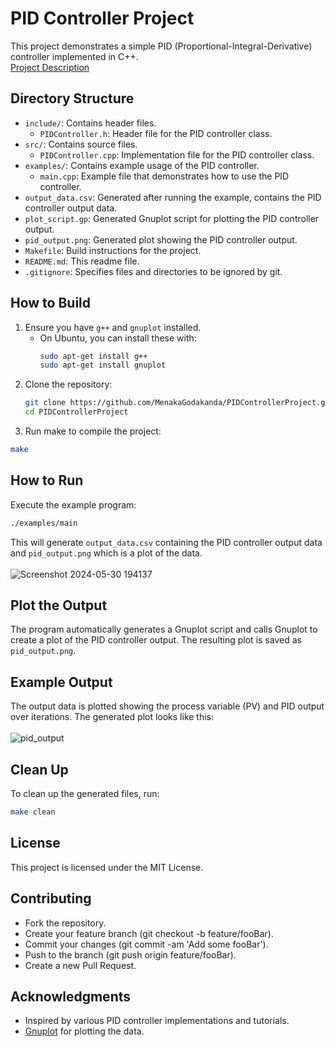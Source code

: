 # PID Controller Project

This project demonstrates a simple PID (Proportional-Integral-Derivative) controller implemented in C++.<br>
<a href="https://github.com/MenakaGodakanda/PIDControllerProject/blob/main/Project_Description.md">Project Description</a>

## Directory Structure

- `include/`: Contains header files.
  - `PIDController.h`: Header file for the PID controller class.
- `src/`: Contains source files.
  - `PIDController.cpp`: Implementation file for the PID controller class.
- `examples/`: Contains example usage of the PID controller.
  - `main.cpp`: Example file that demonstrates how to use the PID controller.
- `output_data.csv`: Generated after running the example, contains the PID controller output data.
- `plot_script.gp`: Generated Gnuplot script for plotting the PID controller output.
- `pid_output.png`: Generated plot showing the PID controller output.
- `Makefile`: Build instructions for the project.
- `README.md`: This readme file.
- `.gitignore`: Specifies files and directories to be ignored by git.

## How to Build

1. Ensure you have `g++` and `gnuplot` installed.
   - On Ubuntu, you can install these with:
     ```sh
     sudo apt-get install g++
     sudo apt-get install gnuplot
     ```
2. Clone the repository:
   ```sh
   git clone https://github.com/MenakaGodakanda/PIDControllerProject.git
   cd PIDControllerProject
   ```
3. Run make to compile the project:
  ```sh
  make
  ```

## How to Run
Execute the example program:
```sh
./examples/main
```
This will generate `output_data.csv` containing the PID controller output data and `pid_output.png` which is a plot of the data. <br><br>
![Screenshot 2024-05-30 194137](https://github.com/MenakaGodakanda/PIDControllerProject/assets/156875412/b2e25dc5-1bf9-4fa1-a646-01ec181f6c02)

## Plot the Output
The program automatically generates a Gnuplot script and calls Gnuplot to create a plot of the PID controller output. The resulting plot is saved as `pid_output.png`.

## Example Output
The output data is plotted showing the process variable (PV) and PID output over iterations. The generated plot looks like this:<br><br>
![pid_output](https://github.com/MenakaGodakanda/PIDControllerProject/assets/156875412/d498c1a8-1847-4852-bbd0-9b07382adef3)

## Clean Up
To clean up the generated files, run:
```sh
make clean
```

## License
This project is licensed under the MIT License.

## Contributing
- Fork the repository.
- Create your feature branch (git checkout -b feature/fooBar).
- Commit your changes (git commit -am 'Add some fooBar').
- Push to the branch (git push origin feature/fooBar).
- Create a new Pull Request.

## Acknowledgments
- Inspired by various PID controller implementations and tutorials.
- <a href="http://www.gnuplot.info/">Gnuplot</a> for plotting the data.
